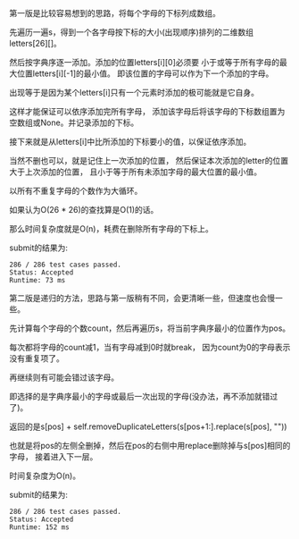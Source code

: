 第一版是比较容易想到的思路，将每个字母的下标列成数组。

先遍历一遍s，得到一个各字母按下标的大小(出现顺序)排列的二维数组letters[26][]。

然后按字典序逐一添加。添加的位置letters[i][0]必须要
小于或等于所有字母的最大位置letters[i][-1]的最小值。
即该位置的字母可以作为下一个添加的字母。

出现等于是因为某个letters[i]只有一个元素时添加的极可能就是它自身。

这样才能保证可以依序添加完所有字母，
添加该字母后将该字母的下标数组置为空数组或None。并记录添加的下标。

接下来就是从letters[i]中比所添加的下标要小的值，以保证依序添加。

当然不删也可以，就是记住上一次添加的位置，
然后保证本次添加的letter的位置大于上次添加的位置，
且小于等于所有未添加字母的最大位置的最小值。

以所有不重复字母的个数作为大循环。

如果认为O(26 * 26)的查找算是O(1)的话。

那么时间复杂度就是O(n)，耗费在删除所有字母的下标上。

submit的结果为:
```
286 / 286 test cases passed.
Status: Accepted
Runtime: 73 ms
```

第二版是递归的方法，思路与第一版稍有不同，会更清晰一些，但速度也会慢一些。

先计算每个字母的个数count，然后再遍历s，将当前字典序最小的位置作为pos。

每次都将字母的count减1，当有字母减到0时就break，
因为count为0的字母表示没有重复项了。

再继续则有可能会错过该字母。

即选择的是字典序最小的字母或最后一次出现的字母(没办法，再不添加就错过了)。

返回的是s[pos] + self.removeDuplicateLetters(s[pos+1:].replace(s[pos], ""))

也就是将pos的左侧全删掉，然后在pos的右侧中用replace删除掉与s[pos]相同的字母，
接着进入下一层。

时间复杂度为O(n)。

submit的结果为:
```
286 / 286 test cases passed.
Status: Accepted
Runtime: 152 ms
```
